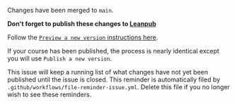 Changes have been merged to `main`.

**Don't forget to publish these changes to [Leanpub](https://leanpub.com/)**

Follow the [`Preview a new version` instructions here](https://github.com/jhudsl/DaSL_Course_Template_Bookdown/wiki/Publishing-on-Leanpub#hosting-your-course-on-leanpub).

If your course has been published, the process is nearly identical except you will use `Publish a new version`.

This issue will keep a running list of what changes have not yet been published until the issue is closed.
This reminder is automatically filed by `.github/workflows/file-reminder-issue.yml`. Delete this file if you no longer wish to see these reminders.
